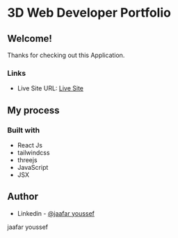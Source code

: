# 3D Web Developer Portfolio

## Welcome!

Thanks for checking out this Application.


### Links

- Live Site URL: [Live Site](https://polite-sprite-3a3c71.netlify.app/)

## My process

### Built with

- React Js
- tailwindcss
- threejs
- JavaScript
- JSX

## Author

- Linkedin - [@jaafar youssef](https://www.linkedin.com/in/jaafar-youssef-923100249/)

jaafar youssef
